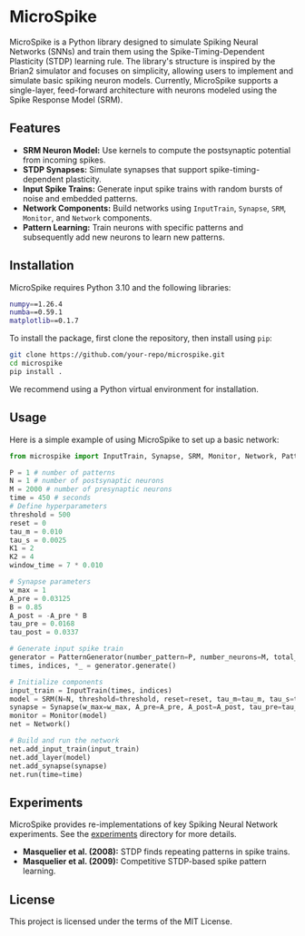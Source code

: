 # MicroSpike

MicroSpike is a Python library designed to simulate Spiking Neural Networks (SNNs) and train them using the Spike-Timing-Dependent Plasticity (STDP) learning rule. The library's structure is inspired by the Brian2 simulator and focuses on simplicity, allowing users to implement and simulate basic spiking neuron models. Currently, MicroSpike supports a single-layer, feed-forward architecture with neurons modeled using the Spike Response Model (SRM).

## Features
- **SRM Neuron Model:** Use kernels to compute the postsynaptic potential from incoming spikes.
- **STDP Synapses:** Simulate synapses that support spike-timing-dependent plasticity.
- **Input Spike Trains:** Generate input spike trains with random bursts of noise and embedded patterns.
- **Network Components:** Build networks using `InputTrain`, `Synapse`, `SRM`, `Monitor`, and `Network` components.
- **Pattern Learning:** Train neurons with specific patterns and subsequently add new neurons to learn new patterns.

## Installation

MicroSpike requires Python 3.10 and the following libraries:

```bash
numpy==1.26.4
numba==0.59.1
matplotlib==0.1.7
```

To install the package, first clone the repository, then install using `pip`:

```bash
git clone https://github.com/your-repo/microspike.git
cd microspike
pip install .
```

We recommend using a Python virtual environment for installation.

## Usage

Here is a simple example of using MicroSpike to set up a basic network:

```python
from microspike import InputTrain, Synapse, SRM, Monitor, Network, PatternGenerator

P = 1 # number of patterns
N = 1 # number of postsynaptic neurons
M = 2000 # number of presynaptic neurons
time = 450 # seconds
# Define hyperparameters
threshold = 500
reset = 0
tau_m = 0.010
tau_s = 0.0025
K1 = 2
K2 = 4
window_time = 7 * 0.010

# Synapse parameters
w_max = 1
A_pre = 0.03125
B = 0.85
A_post = -A_pre * B
tau_pre = 0.0168
tau_post = 0.0337

# Generate input spike train
generator = PatternGenerator(number_pattern=P, number_neurons=M, total_pattern_freq=1/3)
times, indices, *_ = generator.generate()

# Initialize components
input_train = InputTrain(times, indices)
model = SRM(N=N, threshold=threshold, reset=reset, tau_m=tau_m, tau_s=tau_s, K1=K1, K2=K2, window_time=window_time)
synapse = Synapse(w_max=w_max, A_pre=A_pre, A_post=A_post, tau_pre=tau_pre, tau_post=tau_post)
monitor = Monitor(model)
net = Network()

# Build and run the network
net.add_input_train(input_train)
net.add_layer(model)
net.add_synapse(synapse)
net.run(time=time)
```

## Experiments

MicroSpike provides re-implementations of key Spiking Neural Network experiments. See the [experiments](./experiments) directory for more details.

- **Masquelier et al. (2008):** STDP finds repeating patterns in spike trains.
- **Masquelier et al. (2009):** Competitive STDP-based spike pattern learning.

## License
This project is licensed under the terms of the MIT License.